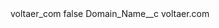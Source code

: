 <?xml version="1.0" encoding="UTF-8"?>
<CustomMetadata xmlns="http://soap.sforce.com/2006/04/metadata" xmlns:xsi="http://www.w3.org/2001/XMLSchema-instance" xmlns:xsd="http://www.w3.org/2001/XMLSchema">
    <label>voltaer_com</label>
    <protected>false</protected>
    <values>
        <field>Domain_Name__c</field>
        <value xsi:type="xsd:string">voltaer.com</value>
    </values>
</CustomMetadata>
